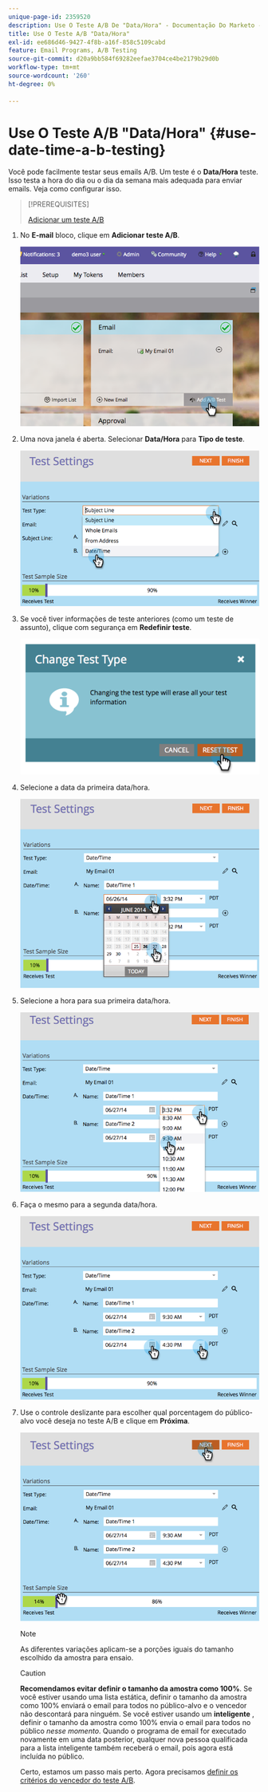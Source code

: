 ```yaml
---
unique-page-id: 2359520
description: Use O Teste A/B De "Data/Hora" - Documentação Do Marketo - Documentação Do Produto
title: Use O Teste A/B "Data/Hora"
exl-id: ee686d46-9427-4f8b-a16f-858c5109cabd
feature: Email Programs, A/B Testing
source-git-commit: d20a9bb584f69282eefae3704ce4be2179b29d0b
workflow-type: tm+mt
source-wordcount: '260'
ht-degree: 0%

---
```


# Use O Teste A/B &quot;Data/Hora&quot; {#use-date-time-a-b-testing}

Você pode facilmente testar seus emails A/B. Um teste é o **Data/Hora** teste. Isso testa a hora do dia ou o dia da semana mais adequada para enviar emails. Veja como configurar isso.

>[!PREREQUISITES]
>
>[Adicionar um teste A/B](/help/marketo/product-docs/email-marketing/email-programs/email-program-actions/email-test-a-b-test/add-an-a-b-test.md)
>

1. No **E-mail** bloco, clique em **Adicionar teste A/B**.

   ![](assets/image2014-9-12-15-3a41-3a3.png)

1. Uma nova janela é aberta. Selecionar **Data/Hora** para **Tipo de teste**.

   ![](assets/image2014-9-12-15-3a41-3a12.png)

1. Se você tiver informações de teste anteriores (como um teste de assunto), clique com segurança em **Redefinir teste**.

   ![](assets/image2014-9-12-15-3a41-3a19.png)

1. Selecione a data da primeira data/hora.

   ![](assets/image2014-9-12-15-3a41-3a26.png)

1. Selecione a hora para sua primeira data/hora.

   ![](assets/image2014-9-12-15-3a41-3a33.png)

1. Faça o mesmo para a segunda data/hora.

   ![](assets/image2014-9-12-15-3a41-3a40.png)

1. Use o controle deslizante para escolher qual porcentagem do público-alvo você deseja no teste A/B e clique em **Próxima**.

   ![](assets/image2014-9-12-15-3a41-3a53.png)

   >[!NOTE]
   >
   >As diferentes variações aplicam-se a porções iguais do tamanho escolhido da amostra para ensaio.

   >[!CAUTION]
   >
   >**Recomendamos evitar definir o tamanho da amostra como 100%**. Se você estiver usando uma lista estática, definir o tamanho da amostra como 100% enviará o email para todos no público-alvo e o vencedor não descontará para ninguém. Se você estiver usando um **inteligente** , definir o tamanho da amostra como 100% envia o email para todos no público _nesse momento_. Quando o programa de email for executado novamente em uma data posterior, qualquer nova pessoa qualificada para a lista inteligente também receberá o email, pois agora está incluída no público.

   Certo, estamos um passo mais perto. Agora precisamos [definir os critérios do vencedor do teste A/B](/help/marketo/product-docs/email-marketing/email-programs/email-program-actions/email-test-a-b-test/define-the-a-b-test-winner-criteria.md).

